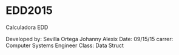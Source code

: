 # EDD2015
Calculadora EDD

Developed by: Sevilla Ortega Johanny Alexix 
Date: 09/15/15
carrer: Computer Systems Engineer 
Class: Data Struct 
